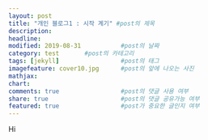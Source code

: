 ```yaml
---
layout: post
title: "개인 블로그1 : 시작 계기" #post의 제목
description:         
headline: 
modified: 2019-08-31           #post의 날짜
category: test       #post의 카테고리
tags: [jekyll]                 #post의 태그
imagefeature: cover10.jpg      #post의 앞에 나오는 사진
mathjax: 
chart: 
comments: true                 #post의 댓글 사용 여부
share: true                    #post의 댓글 공유가능 여부
featured: true                 #post가 중요한 글인지 여부
---
```


Hi